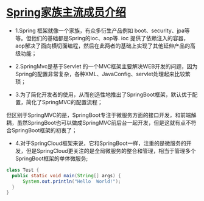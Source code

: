 # [Spring家族主流成员介绍](https://www.cnblogs.com/williamjie/p/11101020.html)

* 1.Spring 框架就像一个家族，有众多衍生产品例如 boot、security、jpa等等。但他们的基础都是Spring的ioc、aop等. ioc 提供了依赖注入的容器， aop解决了面向横切面编程，然后在此两者的基础上实现了其他延伸产品的高级功能；

* 2.SpringMvc是基于Servlet 的一个MVC框架主要解决WEB开发的问题，因为Spring的配置非常复杂，各种XML、JavaConfig、servlet处理起来比较繁琐；

* 3.为了简化开发者的使用，从而创造性地推出了SpringBoot框架，默认优于配置，简化了SpringMVC的配置流程；

但区别于SpringMVC的是，SpringBoot专注于微服务方面的接口开发，和前端解耦，虽然SpringBoot也可以做成SpringMVC前后台一起开发，但是这就有点不符合SpringBoot框架的初衷了；

* 4.对于SpringCloud框架来说，它和SpringBoot一样，注重的是微服务的开发，但是SpringCloud更关注的是全局微服务的整合和管理，相当于管理多个SpringBoot框架的单体微服务;

```java
class Test {
  public static void main(String[] args) {
      System.out.println("Hello  World!");
  }
}
```
